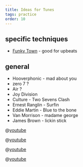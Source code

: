 ```yaml
---
title: Ideas for Tunes
tags: practice
order: 10
---
```


## specific techniques

- [Funky Town](/tunes/funky-town/) - good for upbeats

## general

- Hooverphonic - mad about you
- zero 7 ?
- Air ?
- Joy Division
- Culture - Two Sevens Clash
- Ernest Ranglin - Surfin
- Eddie Martin - Blue to the bone
- Van Morrison - madame george
- James Brown - lickin stick

@[youtube](YsqlXkkEKxI)

@[youtube](2w6udgiojlE)

@[youtube](AWVd-UHov0Q)

@[youtube](cytUz9KkK9M)
